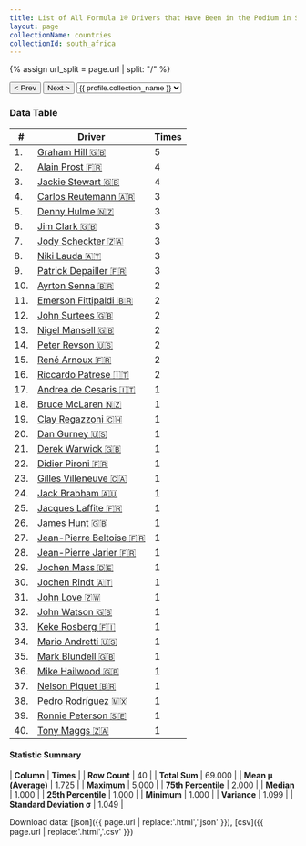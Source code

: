 ```yaml
---
title: List of All Formula 1® Drivers that Have Been in the Podium in South Africa by Number of Times
layout: page
collectionName: countries
collectionId: south_africa
---
```


{% assign url_split = page.url | split: "/" %}
<div id="collection-navigation">
<button onclick="selector.options[selector.selectedIndex-1].value && (window.location = selector.options[selector.selectedIndex-1].value);">&lt; Prev</button>
<button onclick="selector.options[selector.selectedIndex+1].value && (window.location = selector.options[selector.selectedIndex+1].value);">Next &gt;</button>
<select id="selector" onchange="this.options[this.selectedIndex].value && (window.location = this.options[this.selectedIndex].value);">
  {% for collectionId in site.data[page.collectionName].refs %}
    {% if collectionId == page.collectionId %}
      {% assign selected = "selected" %}
    {% else %}
      {% assign selected = "" %}
    {% endif %}
    {% assign profile = site.data[page.collectionName][collectionId].profile %}
    <option value="/f1/{{ page.collectionName }}/{{ collectionId }}/{{ url_split[4] }}" {{ selected }}>{{ profile.collection_name }}</option>
  {% endfor %}
</select>
</div>

<canvas id="chart" width="400" height="180"></canvas>
<script>
var data = {
    "datasets": [
        {
            "backgroundColor": [
                "#9C8E8D",
                "#9C8E8D",
                "#9C8E8D",
                "#9C8E8D",
                "#9C8E8D",
                "#9C8E8D",
                "#9C8E8D",
                "#9C8E8D",
                "#9C8E8D",
                "#9C8E8D",
                "#9C8E8D",
                "#9C8E8D",
                "#9C8E8D",
                "#9C8E8D",
                "#9C8E8D",
                "#9C8E8D",
                "#9C8E8D",
                "#9C8E8D",
                "#9C8E8D",
                "#9C8E8D",
                "#9C8E8D",
                "#9C8E8D",
                "#9C8E8D",
                "#9C8E8D",
                "#9C8E8D",
                "#9C8E8D",
                "#9C8E8D",
                "#9C8E8D",
                "#9C8E8D",
                "#9C8E8D",
                "#9C8E8D",
                "#9C8E8D",
                "#9C8E8D",
                "#9C8E8D",
                "#9C8E8D",
                "#9C8E8D",
                "#9C8E8D",
                "#9C8E8D",
                "#9C8E8D",
                "#9C8E8D"
            ],
            "borderColor": [
                "#1D181E",
                "#1D181E",
                "#1D181E",
                "#1D181E",
                "#1D181E",
                "#1D181E",
                "#1D181E",
                "#1D181E",
                "#1D181E",
                "#1D181E",
                "#1D181E",
                "#1D181E",
                "#1D181E",
                "#1D181E",
                "#1D181E",
                "#1D181E",
                "#1D181E",
                "#1D181E",
                "#1D181E",
                "#1D181E",
                "#1D181E",
                "#1D181E",
                "#1D181E",
                "#1D181E",
                "#1D181E",
                "#1D181E",
                "#1D181E",
                "#1D181E",
                "#1D181E",
                "#1D181E",
                "#1D181E",
                "#1D181E",
                "#1D181E",
                "#1D181E",
                "#1D181E",
                "#1D181E",
                "#1D181E",
                "#1D181E",
                "#1D181E",
                "#1D181E"
            ],
            "borderWidth": 1,
            "data": [
                5.0,
                4.0,
                4.0,
                3.0,
                3.0,
                3.0,
                3.0,
                3.0,
                3.0,
                2.0,
                2.0,
                2.0,
                2.0,
                2.0,
                2.0,
                2.0,
                1.0,
                1.0,
                1.0,
                1.0,
                1.0,
                1.0,
                1.0,
                1.0,
                1.0,
                1.0,
                1.0,
                1.0,
                1.0,
                1.0,
                1.0,
                1.0,
                1.0,
                1.0,
                1.0,
                1.0,
                1.0,
                1.0,
                1.0,
                1.0
            ],
            "label": "Times"
        }
    ],
    "labels": [
        "Graham Hill",
        "Alain Prost",
        "Jackie Stewart",
        "Carlos Reutemann",
        "Denny Hulme",
        "Jim Clark",
        "Jody Scheckter",
        "Niki Lauda",
        "Patrick Depailler",
        "Ayrton Senna",
        "Emerson Fittipaldi",
        "John Surtees",
        "Nigel Mansell",
        "Peter Revson",
        "René Arnoux",
        "Riccardo Patrese",
        "Andrea de Cesaris",
        "Bruce McLaren",
        "Clay Regazzoni",
        "Dan Gurney",
        "Derek Warwick",
        "Didier Pironi",
        "Gilles Villeneuve",
        "Jack Brabham",
        "Jacques Laffite",
        "James Hunt",
        "Jean-Pierre Beltoise",
        "Jean-Pierre Jarier",
        "Jochen Mass",
        "Jochen Rindt",
        "John Love",
        "John Watson",
        "Keke Rosberg",
        "Mario Andretti",
        "Mark Blundell",
        "Mike Hailwood",
        "Nelson Piquet",
        "Pedro Rodríguez",
        "Ronnie Peterson",
        "Tony Maggs"
    ]
};
var options = {
  legend: {
    display: false
  },
  scales: {
    xAxes: [{
      ticks: {
        beginAtZero: true,
        maxRotation: 180,
        display: window.innerWidth > 800
      }
    }],
    yAxes: [{
      ticks: {
        beginAtZero: true
      }
    }]
  },
  onResize: function(chart, size) {
    chart.options.scales.xAxes[0].ticks.display = size.width > 800;
  }
};
var chart = new Chart("chart", {
    data: data,
    type: 'bar',
    options: options
});
</script>



### Data Table

| # | Driver | Times |
|--|--|--|
| 1. | [Graham Hill 🇬🇧](/f1/drivers/hill) | 5 |
| 2. | [Alain Prost 🇫🇷](/f1/drivers/prost) | 4 |
| 3. | [Jackie Stewart 🇬🇧](/f1/drivers/stewart) | 4 |
| 4. | [Carlos Reutemann 🇦🇷](/f1/drivers/reutemann) | 3 |
| 5. | [Denny Hulme 🇳🇿](/f1/drivers/hulme) | 3 |
| 6. | [Jim Clark 🇬🇧](/f1/drivers/clark) | 3 |
| 7. | [Jody Scheckter 🇿🇦](/f1/drivers/scheckter) | 3 |
| 8. | [Niki Lauda 🇦🇹](/f1/drivers/lauda) | 3 |
| 9. | [Patrick Depailler 🇫🇷](/f1/drivers/depailler) | 3 |
| 10. | [Ayrton Senna 🇧🇷](/f1/drivers/senna) | 2 |
| 11. | [Emerson Fittipaldi 🇧🇷](/f1/drivers/emerson_fittipaldi) | 2 |
| 12. | [John Surtees 🇬🇧](/f1/drivers/surtees) | 2 |
| 13. | [Nigel Mansell 🇬🇧](/f1/drivers/mansell) | 2 |
| 14. | [Peter Revson 🇺🇸](/f1/drivers/revson) | 2 |
| 15. | [René Arnoux 🇫🇷](/f1/drivers/arnoux) | 2 |
| 16. | [Riccardo Patrese 🇮🇹](/f1/drivers/patrese) | 2 |
| 17. | [Andrea de Cesaris 🇮🇹](/f1/drivers/cesaris) | 1 |
| 18. | [Bruce McLaren 🇳🇿](/f1/drivers/mclaren) | 1 |
| 19. | [Clay Regazzoni 🇨🇭](/f1/drivers/regazzoni) | 1 |
| 20. | [Dan Gurney 🇺🇸](/f1/drivers/gurney) | 1 |
| 21. | [Derek Warwick 🇬🇧](/f1/drivers/warwick) | 1 |
| 22. | [Didier Pironi 🇫🇷](/f1/drivers/pironi) | 1 |
| 23. | [Gilles Villeneuve 🇨🇦](/f1/drivers/gilles_villeneuve) | 1 |
| 24. | [Jack Brabham 🇦🇺](/f1/drivers/jack_brabham) | 1 |
| 25. | [Jacques Laffite 🇫🇷](/f1/drivers/laffite) | 1 |
| 26. | [James Hunt 🇬🇧](/f1/drivers/hunt) | 1 |
| 27. | [Jean-Pierre Beltoise 🇫🇷](/f1/drivers/beltoise) | 1 |
| 28. | [Jean-Pierre Jarier 🇫🇷](/f1/drivers/jarier) | 1 |
| 29. | [Jochen Mass 🇩🇪](/f1/drivers/mass) | 1 |
| 30. | [Jochen Rindt 🇦🇹](/f1/drivers/rindt) | 1 |
| 31. | [John Love 🇿🇼](/f1/drivers/love) | 1 |
| 32. | [John Watson 🇬🇧](/f1/drivers/watson) | 1 |
| 33. | [Keke Rosberg 🇫🇮](/f1/drivers/keke_rosberg) | 1 |
| 34. | [Mario Andretti 🇺🇸](/f1/drivers/mario_andretti) | 1 |
| 35. | [Mark Blundell 🇬🇧](/f1/drivers/blundell) | 1 |
| 36. | [Mike Hailwood 🇬🇧](/f1/drivers/hailwood) | 1 |
| 37. | [Nelson Piquet 🇧🇷](/f1/drivers/piquet) | 1 |
| 38. | [Pedro Rodríguez 🇲🇽](/f1/drivers/rodriguez) | 1 |
| 39. | [Ronnie Peterson 🇸🇪](/f1/drivers/peterson) | 1 |
| 40. | [Tony Maggs 🇿🇦](/f1/drivers/maggs) | 1 |

#### Statistic Summary

| **Column** | **Times** |
| **Row Count** | 40 |
| **Total Sum** | 69.000 |
| **Mean μ (Average)** | 1.725 |
| **Maximum** | 5.000 |
| **75th Percentile** | 2.000 |
| **Median** | 1.000 |
| **25th Percentile** | 1.000 |
| **Minimum** | 1.000 |
| **Variance** | 1.099 |
| **Standard Deviation σ** | 1.049 |

Download data: [json]({{ page.url | replace:'.html','.json' }}), [csv]({{ page.url | replace:'.html','.csv' }})
